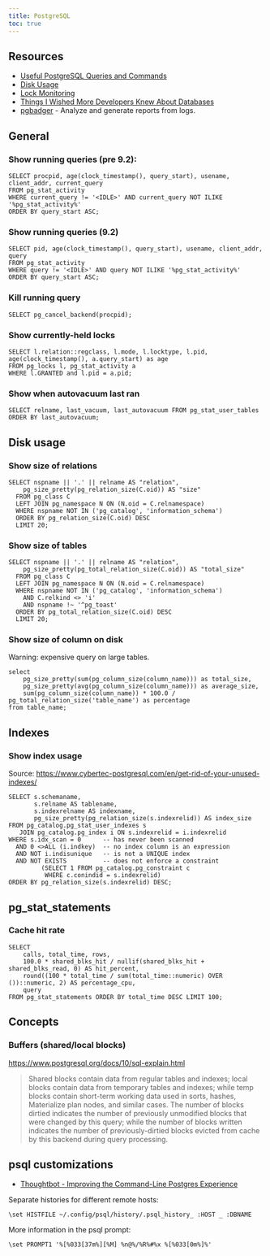 ```yaml
---
title: PostgreSQL
toc: true
---
```

## Resources

- [Useful PostgreSQL Queries and Commands](https://gist.github.com/rgreenjr/3637525)
- [Disk Usage](https://wiki.postgresql.org/wiki/Disk_Usage)
- [Lock Monitoring](https://wiki.postgresql.org/wiki/Lock_Monitoring)
- [Things I Wished More Developers Knew About Databases](https://medium.com/@rakyll/things-i-wished-more-developers-knew-about-databases-2d0178464f78)
- [pgbadger](https://github.com/darold/pgbadger) - Analyze and generate reports from logs.

## General

### Show running queries (pre 9.2):

```
SELECT procpid, age(clock_timestamp(), query_start), usename, client_addr, current_query 
FROM pg_stat_activity 
WHERE current_query != '<IDLE>' AND current_query NOT ILIKE '%pg_stat_activity%' 
ORDER BY query_start ASC;
```

### Show running queries (9.2)

```
SELECT pid, age(clock_timestamp(), query_start), usename, client_addr, query 
FROM pg_stat_activity 
WHERE query != '<IDLE>' AND query NOT ILIKE '%pg_stat_activity%' 
ORDER BY query_start ASC;
```

### Kill running query

```
SELECT pg_cancel_backend(procpid);
```

### Show currently-held locks

```
SELECT l.relation::regclass, l.mode, l.locktype, l.pid, age(clock_timestamp(), a.query_start) as age
FROM pg_locks l, pg_stat_activity a
WHERE l.GRANTED and l.pid = a.pid;
```

### Show when autovacuum last ran

```
SELECT relname, last_vacuum, last_autovacuum FROM pg_stat_user_tables ORDER BY last_autovacuum;
```

## Disk usage

### Show size of relations

```
SELECT nspname || '.' || relname AS "relation",
    pg_size_pretty(pg_relation_size(C.oid)) AS "size"
  FROM pg_class C
  LEFT JOIN pg_namespace N ON (N.oid = C.relnamespace)
  WHERE nspname NOT IN ('pg_catalog', 'information_schema')
  ORDER BY pg_relation_size(C.oid) DESC
  LIMIT 20;
```

### Show size of tables

```
SELECT nspname || '.' || relname AS "relation",
    pg_size_pretty(pg_total_relation_size(C.oid)) AS "total_size"
  FROM pg_class C
  LEFT JOIN pg_namespace N ON (N.oid = C.relnamespace)
  WHERE nspname NOT IN ('pg_catalog', 'information_schema')
    AND C.relkind <> 'i'
    AND nspname !~ '^pg_toast'
  ORDER BY pg_total_relation_size(C.oid) DESC
  LIMIT 20;
```

### Show size of column on disk

Warning: expensive query on large tables.

```
select
    pg_size_pretty(sum(pg_column_size(column_name))) as total_size,
    pg_size_pretty(avg(pg_column_size(column_name))) as average_size,
    sum(pg_column_size(column_name)) * 100.0 / pg_total_relation_size('table_name') as percentage
from table_name;
```

## Indexes

### Show index usage

Source: https://www.cybertec-postgresql.com/en/get-rid-of-your-unused-indexes/

```
SELECT s.schemaname,
       s.relname AS tablename,
       s.indexrelname AS indexname,
       pg_size_pretty(pg_relation_size(s.indexrelid)) AS index_size
FROM pg_catalog.pg_stat_user_indexes s
   JOIN pg_catalog.pg_index i ON s.indexrelid = i.indexrelid
WHERE s.idx_scan = 0      -- has never been scanned
  AND 0 <>ALL (i.indkey)  -- no index column is an expression
  AND NOT i.indisunique   -- is not a UNIQUE index
  AND NOT EXISTS          -- does not enforce a constraint
         (SELECT 1 FROM pg_catalog.pg_constraint c
          WHERE c.conindid = s.indexrelid)
ORDER BY pg_relation_size(s.indexrelid) DESC;
```

## pg_stat_statements

### Cache hit rate

```
SELECT
    calls, total_time, rows,
    100.0 * shared_blks_hit / nullif(shared_blks_hit + shared_blks_read, 0) AS hit_percent,
    round((100 * total_time / sum(total_time::numeric) OVER ())::numeric, 2) AS percentage_cpu,
    query
FROM pg_stat_statements ORDER BY total_time DESC LIMIT 100;
```

## Concepts

### Buffers (shared/local blocks)

https://www.postgresql.org/docs/10/sql-explain.html

> Shared blocks contain data from regular tables and indexes; local blocks
> contain data from temporary tables and indexes; while temp blocks contain
> short-term working data used in sorts, hashes, Materialize plan nodes, and
> similar cases. The number of blocks dirtied indicates the number of
> previously unmodified blocks that were changed by this query; while the
> number of blocks written indicates the number of previously-dirtied blocks
> evicted from cache by this backend during query processing.

## psql customizations

- [Thoughtbot - Improving the Command-Line Postgres Experience ](https://thoughtbot.com/blog/improving-the-command-line-postgres-experience)

Separate histories for different remote hosts:

```
\set HISTFILE ~/.config/psql/history/.psql_history_ :HOST _ :DBNAME
```

More information in the psql prompt:

```
\set PROMPT1 '%[%033[37m%][%M] %n@%/%R%#%x %[%033[0m%]%'
```
